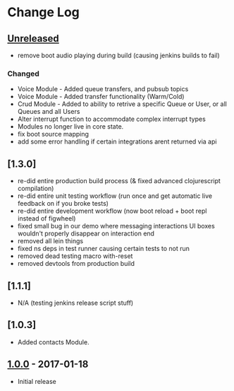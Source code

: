 # Change Log

## [Unreleased]
* remove boot audio playing during build (causing jenkins builds to fail)
### Changed
* Voice Module - Added queue transfers, and pubsub topics
* Voice Module - Added transfer functionality (Warm/Cold)
* Crud Module - Added to ability to retrive a specific Queue or User, or all Queues and all Users
* Alter interrupt function to accommodate complex interrupt types
* Modules no longer live in core state.
* fix boot source mapping
* add some error handling if certain integrations arent returned via api
## [1.3.0]
* re-did entire production build process (& fixed advanced clojurescript compilation)
* re-did entire unit testing workflow (run once and get automatic live feedback on if you broke tests)
* re-did entire development workflow (now boot reload + boot repl instead of figwheel)
* fixed small bug in our demo where messaging interactions UI boxes wouldn't properly disappear on interaction end
* removed all lein things
* fixed ns deps in test runner causing certain tests to not run
* removed dead testing macro with-reset
* removed devtools from production build

## [1.1.1]
* N/A (testing jenkins release script stuff)

## [1.0.3]
* Added contacts Module.

## [1.0.0] - 2017-01-18
* Initial release

[Unreleased]: https://github.com/liveops/client-sdk-core/tags/1.0.0...HEAD
[1.0.0]: https://github.com/liveops/client-sdk-core/compare/1.0.0
